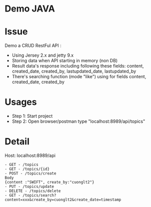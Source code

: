 # Demo JAVA

# Issue
Demo a CRUD RestFul API :
  - Using Jersey 2.x and jetty 9.x
  - Storing data when API starting in memory (non DB) 
  - Result data's response including following these fields: content, created_date, created_by, lastupdated_date, lastupdated_by
  - There's searching function (mode "like") using for fields content, created_date, created_by

# Usages
  - Step 1: Start project
  - Step 2: Open browser/postman type "localhost:8989/api/topics"
 
# Detail
Host: localhost:8989/api

    - GET - /topics 
    - GET - /topics/{id}
    - POST - /topics/create
    Body 
    {content :"SWIFT", create_by:"cuonglt2"}
    - PUT - /topics/update
    - DELETE - /topics/delete
    - GET - /topics/search?content=xxx&create_by=cuonglt2&create_date=timestamp
